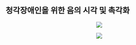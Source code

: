 ## 청각장애인을 위한 음의 시각 및 촉각화

<p align="center">
  <img src="![1](https://user-images.githubusercontent.com/77053445/233032703-f864f547-f25a-4379-99c9-04467646a244.png)">
</p>
<p align="center">
  <img src="![2](https://user-images.githubusercontent.com/77053445/233032752-1e885cbe-e39f-476b-87d2-bc304704c708.png)">
</p>
